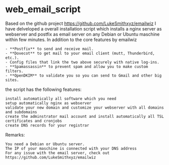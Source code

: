 # web_email_script
Based on the github project https://github.com/LukeSmithxyz/emailwiz I have delveloped a overall installation script which installs a nginx server as webserver and postfix as email server on any Debian or Ubuntu maschine within few minutes. In addition to the core features by emailwiz

    - **Postfix** to send and receive mail.
    - **Dovecot** to get mail to your email client (mutt, Thunderbird, etc.).
    - Config files that link the two above securely with native log-ins.
    - **Spamassassin** to prevent spam and allow you to make custom filters.
    - **OpenDKIM** to validate you so you can send to Gmail and other big sites.

the script has the following features: 
    
    install automatically all software which you need
    setup automatically nginx as webserver
    validate your new domain and customize your webserver with all domains and subdomains
    create the adminstrator mail account and install automatically all TSL certificates and cronjobs
    create DNS records for your registrar

Remarks:

    You need a Debian or Ubuntu server. 
    The IP of your maschine is connected with your DNS address
    For any issue with the email server, check out https://github.com/LukeSmithxyz/emailwiz



